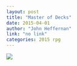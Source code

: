 ```yaml
---
layout: post
title: "Master of Decks"
date: 2015-04-01
author: "John Heffernan"
link: "no link"
categories: 2015 rpg
---
```

![]({{site.url}}/2015images/MasterOfDecks.png)
